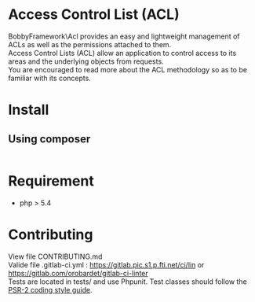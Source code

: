 # Access Control List (ACL) 
BobbyFramework\Acl provides an easy and lightweight management of ACLs as well as the permissions attached to them. <br/>
Access Control Lists (ACL) allow an application to control access to its areas and the underlying objects from requests.<br/>
You are encouraged to read more about the ACL methodology so as to be familiar with its concepts.

# Install
## Using composer 
```bash

```
# Requirement
* php > 5.4

# Contributing

View file CONTRIBUTING.md<br/>
Valide file .gitlab-ci.yml : https://gitlab.pic.s1.p.fti.net/ci/lin or https://gitlab.com/orobardet/gitlab-ci-linter<br/>
Tests are located in tests/ and use Phpunit. Test classes should follow the [PSR-2 coding style guide](https://github.com/php-fig/fig-standards/blob/master/accepted/PSR-2-coding-style-guide.md).
